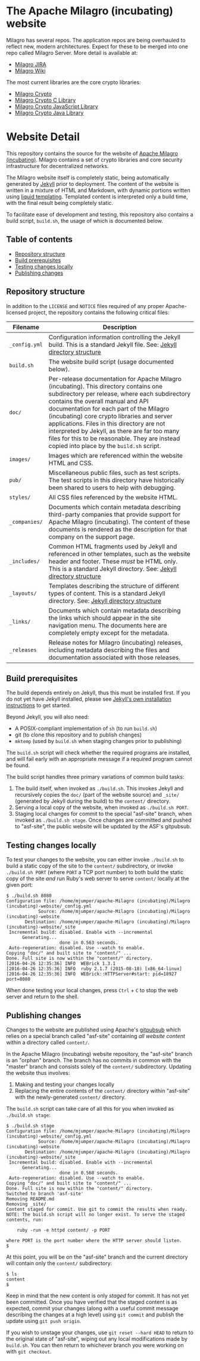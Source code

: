 The Apache Milagro (incubating) website
============================

Milagro has several repos. The application repos are being overhauled to reflect new, modern architectures. Expect for these to be merged into one repo called Milagro Server. More detail is available at:

* [Milagro JIRA](https://issues.apache.org/jira/projects/MILAGRO/issues/MILAGRO-18?filter=allopenissues)
* [Milagro Wiki](https://cwiki.apache.org/confluence/pages/viewpage.action?pageId=115529045)

The most current libraries are the core crypto libraries:

* [Milagro Crypto](https://github.com/apache/incubator-milagro-crypto)
* [Milagro Crypto C Library](https://github.com/apache/incubator-milagro-crypto-c)
* [Milagro Crypto JavaScript Library](https://github.com/apache/incubator-milagro-javascript)
* [Milagro Crypto Java Library](https://github.com/apache/incubator-milagro-java)

Website Detail
============================

This repository contains the source for the website of [Apache Milagro (incubating)](http://milagro.apache.org/). Milagro contains a set of crypto libraries and core security infrastructure for decentralized networks.

The Milagro website itself is completely static, being automatically generated by [Jekyll](https://jekyllrb.com/) prior to deployment. The content of the website is written in a mixture of HTML and Markdown, with dynamic portions written using [liquid templating](https://jekyllrb.com/docs/templates/). Templated content is interpreted only a build time, with the final result being completely static.

To facilitate ease of development and testing, this repository also contains a build script, `build.sh`, the usage of which is documented below.

Table of contents
-----------------

* [Repository structure](#repository-structure)
* [Build prerequisites](#build-prerequisites)
* [Testing changes locally](#testing-changes-locally)
* [Publishing changes](#publishing-changes)

Repository structure
--------------------

In addition to the `LICENSE` and `NOTICE` files required of any proper Apache-licensed project, the repository contains the following critical files:

| Filename      | Description
| ------------- | -----------
| `_config.yml` | Configuration information controlling the Jekyll build.  This is a standard Jekyll file. See: [Jekyll directory structure](https://jekyllrb.com/docs/structure/)
| `build.sh`    | The website build script (usage documented below).
| `doc/`        | Per-release documentation for Apache Milagro (incubating). This directory contains one subdirectory per release, where each subdirectory contains the overall manual and API documentation for each part of the Milagro (incubating) core crypto libraries and server applications. Files in this directory are not interpreted by Jekyll, as there are far too many files for this to be reasonable. They are instead copied into place by the `build.sh` script.
| `images/`     | Images which are referenced within the website HTML and CSS.
| `pub/`        | Miscellaneous public files, such as test scripts. The test scripts in this directory have historically been shared to users to help with debugging.
| `styles/`     | All CSS files referenced by the website HTML.
| `_companies/` | Documents which contain metadata describing third-party companies that provide support for Apache Milagro (incubating). The content of these documents is rendered as the description for that company on the support page.
| `_includes/`  | Common HTML fragments used by Jekyll and referenced in other templates, such as the website header and footer. These *must* be HTML only. This is a standard Jekyll directory. See: [Jekyll directory structure](https://jekyllrb.com/docs/structure/)
| `_layouts/`   | Templates describing the structure of different types of content. This is a standard Jekyll directory. See: [Jekyll directory structure](https://jekyllrb.com/docs/structure/)
| `_links/`     | Documents which contain metadata describing the links which should appear in the site navigation menu. The documents here are completely empty except for the metadata.
| `_releases`   | Release notes for Milagro (incubating) releases, including metadata describing the files and documentation associated with those releases.

Build prerequisites
-------------------

The build depends entirely on Jekyll, thus this must be installed first. If you do not yet have Jekyll installed, please see [Jekyll's own installation instructions](https://jekyllrb.com/docs/installation/) to get started.

Beyond Jekyll, you will also need:

* A POSIX-compliant implementation of `sh` (to run `build.sh`)
* git (to clone this repository and to publish changes)
* `mktemp` (used by `build.sh` when staging changes prior to publishing)

The `build.sh` script will check whether the required programs are installed, and will fail early with an appropriate message if a required program cannot be found.

The build script handles three primary variations of common build tasks:

1. The build itself, when invoked as `./build.sh`. This invokes Jekyll and recursively copies the `doc/` (part of the website source) and `_site/` (generated by Jekyll during the build) to the `content/` directory.
2. Serving a local copy of the website, when invoked as `./build.sh PORT`.
3. Staging local changes for commit to the special "asf-site" branch, when invoked as `./build.sh stage`. Once changes are committed and pushed to "asf-site", the public website will be updated by the ASF's gitpubsub.

Testing changes locally
-----------------------

To test your changes to the website, you can either invoke `./build.sh` to build a static copy of the site to the `content/` subdirectory, or invoke `./build.sh PORT` (where `PORT` a TCP port number) to both build the static copy of the site *and* run Ruby's web server to serve `content/` locally at the given port:

    $ ./build.sh 8080
    Configuration file: /home/mjumper/apache-Milagro (incubating)/Milagro (incubating)-website/_config.yml
                Source: /home/mjumper/apache-Milagro (incubating)/Milagro (incubating)-website
           Destination: /home/mjumper/apache-Milagro (incubating)/Milagro (incubating)-website/_site
     Incremental build: disabled. Enable with --incremental
          Generating...
                        done in 0.563 seconds.
     Auto-regeneration: disabled. Use --watch to enable.
    Copying "doc/" and built site to "content/" ...
    Done. Full site is now within the "content/" directory.
    [2016-04-26 12:35:36] INFO  WEBrick 1.3.1
    [2016-04-26 12:35:36] INFO  ruby 2.1.7 (2015-08-18) [x86_64-linux]
    [2016-04-26 12:35:36] INFO  WEBrick::HTTPServer#start: pid=18927 port=8080

When done testing your local changes, press `Ctrl`&nbsp;+&nbsp;`C` to stop the web server and return to the shell.

Publishing changes
------------------

Changes to the website are published using Apache's [gitpubsub](https://blogs.apache.org/infra/entry/git_based_websites_available) which relies on a special branch called "asf-site" containing *all website content* within a directory called `content/`.

In the Apache Milagro (incubating) website repository, the "asf-site" branch is an "orphan" branch. The branch has no commits in common with the "master" branch and consists solely of the `content/` subdirectory. Updating the website thus involves:

1. Making and testing your changes locally
2. Replacing the entire contents of the `content/` directory within "asf-site" with the newly-generated `content/` directory.

The `build.sh` script can take care of all this for you when invoked as `./build.sh stage`:

    $ ./build.sh stage
    Configuration file: /home/mjumper/apache-Milagro (incubating)/Milagro (incubating)-website/_config.yml
                Source: /home/mjumper/apache-Milagro (incubating)/Milagro (incubating)-website
           Destination: /home/mjumper/apache-Milagro (incubating)/Milagro (incubating)-website/_site
     Incremental build: disabled. Enable with --incremental
          Generating...
                        done in 0.568 seconds.
     Auto-regeneration: disabled. Use --watch to enable.
    Copying "doc/" and built site to "content/" ...
    Done. Full site is now within the "content/" directory.
    Switched to branch 'asf-site'
    Removing README.md
    Removing _site/
    Content staged for commit. Use git to commit the results when ready.
    NOTE: The build.sh script will no longer exist. To serve the staged
    contents, run:

        ruby -run -e httpd content/ -p PORT

    where PORT is the port number where the HTTP server should listen.
    $

At this point, you will be on the "asf-site" branch and the current directory will contain only the `content/` subdirectory:

    $ ls
    content
    $

Keep in mind that the new content is only *staged* for commit. It has not yet been committed. Once you have verified that the staged content is as expected, commit your changes (along with a useful commit message describing the changes at a high level) using `git commit` and publish the update using `git push origin`.

If you wish to unstage your changes, use `git reset --hard HEAD` to return to the original state of "asf-site", wiping out any local modifications made by `build.sh`. You can then return to whichever branch you were working on with `git checkout`.
